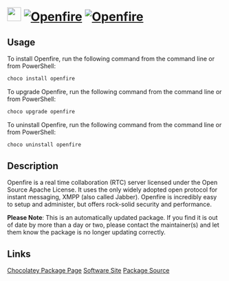 ﻿# <img src="https://cdn.jsdelivr.net/gh/mkevenaar/chocolatey-packages@a58cc7208328bc21791e56157fa6374d78f3ae32/icons/openfire.png" width="32" height="32"/> [![Openfire](https://img.shields.io/chocolatey/v/openfire.svg?label=Openfire)](https://chocolatey.org/packages/openfire) [![Openfire](https://img.shields.io/chocolatey/dt/openfire.svg)](https://chocolatey.org/packages/openfire)

## Usage
To install Openfire, run the following command from the command line or from PowerShell:
```powershell
choco install openfire
```

To upgrade Openfire, run the following command from the command line or from PowerShell:
```powershell
choco upgrade openfire
```

To uninstall Openfire, run the following command from the command line or from PowerShell:
```powershell
choco uninstall openfire
```

## Description
Openfire is a real time collaboration (RTC) server licensed under the Open Source Apache License. It uses the only widely adopted open protocol for instant messaging, XMPP (also called Jabber). Openfire is incredibly easy to setup and administer, but offers rock-solid security and performance.

**Please Note**: This is an automatically updated package. If you find it is
out of date by more than a day or two, please contact the maintainer(s) and
let them know the package is no longer updating correctly.


## Links
[Chocolatey Package Page](https://chocolatey.org/packages/openfire)
[Software Site](http://www.igniterealtime.org/projects/openfire)
[Package Source](https://github.com/mkevenaar/chocolatey-packages/tree/master/automatic/openfire)

